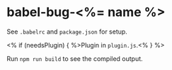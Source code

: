 # babel-bug-<%= name %>

See `.babelrc` and `package.json` for setup.

<% if (needsPlugin) { %>Plugin in `plugin.js`.<% } %>

Run `npm run build` to see the compiled output.
